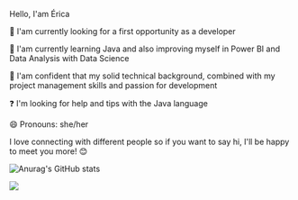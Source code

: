 Hello, I'am Érica


🔭 I'am currently looking for a first opportunity as a developer

🌱 I'am currently learning Java and also improving myself in Power BI and Data Analysis with Data Science

👯 I'am confident that my solid technical background, combined with my project management skills and passion for development

❓ I'm looking for help and tips with the Java language

😄 Pronouns: she/her

I love connecting with different people so if you want to say hi, I'll be happy to meet you more! 😊

![Anurag's GitHub stats](https://github-readme-stats.vercel.app/api?username=erycca&show_icons=true&theme=radical)

<div>
  <a href="https://www.linkedin.com/in/ericasilvati/?locale=en_US" target="_blank"><img src="https://img.shields.io/badge/LinkedIn-0077B5?style=for-the-badge&logo=linkedin&logoColor=white" target="_blank" ><a/>
          
 <div/>




